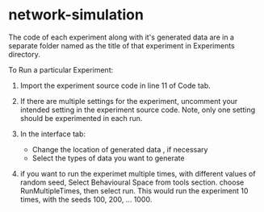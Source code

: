 # network-simulation

The code of each experiment along with it's generated data are in a separate folder named as the title of that experiment in Experiments directory.

To Run a particular Experiment:

1. Import the experiment source code in line 11 of  Code tab.
2. If there are multiple settings for the experiment, uncomment your intended setting in the experiment source code. Note, only one setting should be experimented in each run.
3. In the interface tab:
   + Change the location of generated data , if necessary
   + Select the types of data you want to  generate
   
4. if you want to run the experimet multiple times, with different values of random seed, Select Behavioural Space from tools section. choose RunMultipleTimes, then select run. This would run the experiment 10 times, with the seeds 100, 200, ... 1000.



